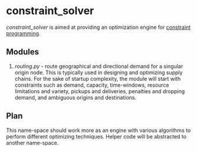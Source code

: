 # constraint_solver
*constraint_solver* is aimed at providing an optimization engine for
[constraint programming](https://en.wikipedia.org/wiki/Constraint_programming).

## Modules
1. *routing.py* - route geographical and directional demand for a singular
origin node. This is typically used in designing and optimizing supply chains.
For the sake of startup complexity, the module will start with constraints such
as demand, capacity, time-windows, resource limitations and variety, pickups and
deliveries, penalties and dropping demand, and ambiguous origins and
destinations.

## Plan
This name-space should work more as an engine with various algorithms to perform
different optimizing techniques. Helper code will be abstracted to another
name-space.
